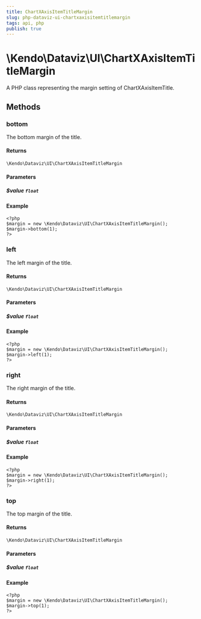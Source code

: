 ```yaml
---
title: ChartXAxisItemTitleMargin
slug: php-dataviz-ui-chartxaxisitemtitlemargin
tags: api, php
publish: true
---
```


# \Kendo\Dataviz\UI\ChartXAxisItemTitleMargin

A PHP class representing the margin setting of ChartXAxisItemTitle.


## Methods

### bottom
The bottom margin of the title.

#### Returns
`\Kendo\Dataviz\UI\ChartXAxisItemTitleMargin`

#### Parameters

##### $value `float`



#### Example 
    <?php
    $margin = new \Kendo\Dataviz\UI\ChartXAxisItemTitleMargin();
    $margin->bottom(1);
    ?>

### left
The left margin of the title.

#### Returns
`\Kendo\Dataviz\UI\ChartXAxisItemTitleMargin`

#### Parameters

##### $value `float`



#### Example 
    <?php
    $margin = new \Kendo\Dataviz\UI\ChartXAxisItemTitleMargin();
    $margin->left(1);
    ?>

### right
The right margin of the title.

#### Returns
`\Kendo\Dataviz\UI\ChartXAxisItemTitleMargin`

#### Parameters

##### $value `float`



#### Example 
    <?php
    $margin = new \Kendo\Dataviz\UI\ChartXAxisItemTitleMargin();
    $margin->right(1);
    ?>

### top
The top margin of the title.

#### Returns
`\Kendo\Dataviz\UI\ChartXAxisItemTitleMargin`

#### Parameters

##### $value `float`



#### Example 
    <?php
    $margin = new \Kendo\Dataviz\UI\ChartXAxisItemTitleMargin();
    $margin->top(1);
    ?>

 
